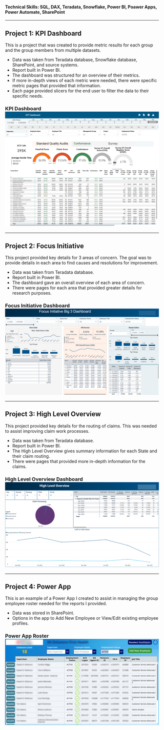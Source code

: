 #### Technical Skills: SQL, DAX, Teradata, Snowflake, Power BI, Poawer Apps, Power Automate, SharePoint

---

## Project 1: KPI Dashboard

This is a project that was created to provide metric results for each group and the group members from multiple datasets.

- Data was taken from Teradata database, Snowflake database, SharePoint, and source systems.
- Report built in Power BI.
- The dashboard was structured for an overview of their metrics.
- If more in-depth views of each metric were needed, there were specific metric pages that provided that information.
- Each page provided slicers for the end user to filter the data to their specific needs.

### KPI Dashboard ![](Images/KPI_Dashboard.png)

---

## Project 2: Focus Initiative

This project provided key details for 3 areas of concern. The goal was to provide details in each area to find causes and resolutions for improvement.

- Data was taken from Teradata database.
- Report built in Power BI.
- The dashboard gave an overall overview of each area of concern.
- There were pages for each area that provided greater details for research purposes.

### Focus Initiative Dashboard ![](Images/Focus_Initiative.png)

---

## Project 3: High Level Overview

This project provided key details for the routing of claims. This was needed to assist improving claim work processes.

- Data was taken from Teradata database.
- Report built in Power BI.
- The High Level Overview gives summary information for each State and their claim routing.
- There were pages that provided more in-depth information for the claims.

### High Level Overview Dashboard ![](Images/High_Level_Overview.png)

---

## Project 4: Power App

This is an example of a Power App I created to assist in managing the group employee roster needed for the reports I provided.

- Data was stored in SharePoint.
- Options in the app to Add New Employee or View/Edit existing employee profiles.

### Power App Roster ![](Images/Roster.png)
